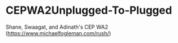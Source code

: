 # CEPWA2Unplugged-To-Plugged
Shane, Swaagat, and Adinath's CEP WA2  
(https://www.michaelfogleman.com/rush/)
